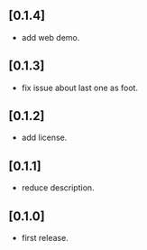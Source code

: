 ## [0.1.4]

* add web demo.

## [0.1.3]

* fix issue about last one as foot.
  
## [0.1.2]

* add license.
  
## [0.1.1]

* reduce description.
  
## [0.1.0]

* first release.
